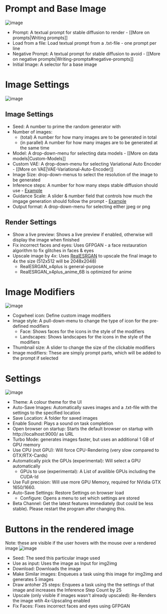 # Prompt and Base Image
![image](https://user-images.githubusercontent.com/2499585/200661360-90c87055-b351-4946-801b-fd053eb84a45.png)
* Prompt: A textual prompt for stable diffusion to render - [[More on prompts|Writing prompts]]
* Load from a file: Load textual prompt from a .txt-file - one prompt per line
* Negative Prompt: A textual prompt for stable diffusion to avoid - [[More on negative prompts|Writing-prompts#negative-prompts]]
* Initial Image: A selector for a base image

# Image Settings
![image](https://user-images.githubusercontent.com/2499585/200583269-79c246a1-eadb-4685-bcb4-3ce3c67a9a95.png)
## Image Settings
* Seed: A number to prime the random generator with
* Number of images: 
  * (total) A number for how many images are to be generated in total
  * (in parallel) A number for how many images are to be generated at the same time
* Model: A drop-down-menu for selecting data models - [[More on data models|Custom-Models]]
* Custom VAE: A drop-down-menu for selecting Variational Auto Encoder - [[More on VAE|VAE-Variational-Auto-Encoder]]
* Image Size: drop-down-menus to select the resolution of the image to be generated
* Inference steps: A number for how many steps stable diffusion should use - [Example](https://getimg.ai/guides/interactive-guide-to-stable-diffusion-steps-parameter)
* Guidance Scale: A slider & number field that controls how much the imgage generation should follow the prompt - [Example](https://getimg.ai/guides/interactive-guide-to-stable-diffusion-guidance-scale-parameter)
* Output format: A drop-down-menu for selecting either jpeg or png
## Render Settings
* Show a live preview: Shows a live preview if enabled, otherwise will display the image when finished
* Fix incorrect faces and eyes: Uses GFPGAN - a face restauration algorithm to fix glitches in faces & eyes
* Upscale image by 4x: Uses [RealESRGAN](https://github.com/xinntao/Real-ESRGAN) to upscale the final image to 4x the size (512x512 will be 2048x2048)
  * RealESRGAN_x4plus is general-purpose
  * RealESRGAN_x4plus_anime_6B is optimized for anime

# Image Modifiers
![image](https://user-images.githubusercontent.com/2499585/200583339-783e49a6-8131-4bea-af66-cc311d626156.png)
* Cogwheel icon: Define custom image modifiers
* Image style: A pull-down-menu to change the type of icon for the pre-defined modifiers
  * Face: Shows faces for the icons in the style of the modifiers
  * Landscapes: Shows landscapes for the icons in the style of the modifiers
* Thumbnail size: A slider to change the size of the clickable modifiers
* Image modifiers: These are simply prompt parts, which will be added to the prompt if selected

# Settings
![image](https://user-images.githubusercontent.com/2499585/202213868-8137c365-5a1b-4dd2-ba9a-a5efb7f06dbd.png)
* Theme: A colour theme for the UI
* Auto-Save Images: Automatically saves images and a .txt-file with the settings to the specified location
* Save Location: A folder for saved images
* Enable Sound: Plays a sound on task completion
* Open browser on startup: Starts the default browser on startup with http://localhost:9000/ as URL
* Turbo Mode: generates images faster, but uses an additional 1 GB of GPU memory
* Use CPU (not GPU): Will force CPU-Rendering (very slow compared to GTX/RTX-Cards)
* Automatically pick the GPUs (experimental): Will select a GPU automatically
  * GPUs to use (experimental): A List of availible GPUs including the CUDA-Id
* Use Full precision: Will use more GPU Memory, required for NVidia GTX 1650/1660.
* Auto-Save Settings: Restore Settings on browser load
  * Configure: Opens a menu to set which settings are stored
* Beta Channel: Get the latest features immediately (but could be less stable). Please restart the program after changing this.

# Buttons in the rendered image 
Note: these are visible if the user hovers with the mouse over a rendered image
![image](https://user-images.githubusercontent.com/2499585/200590572-b2ef2d74-1a5d-4394-8899-47c8578bedf1.png)
* Seed: The seed this particular image used
* Use as input: Uses the image as Input for img2img
* Download: Downloads the image
* Make Similar images: Enqueues a task using this image for img2img and generates 5 images
* Draw antoher 25 steps: Enquees a task using the the settings of that image and increases the Inference Step Count by 25
* Upscale (only visible if images wasn't already upscaled): Re-Renders the image wtih 4x-Upscaling enabled
* Fix Faces: Fixes incorrect faces and eyes using GFPGAN
